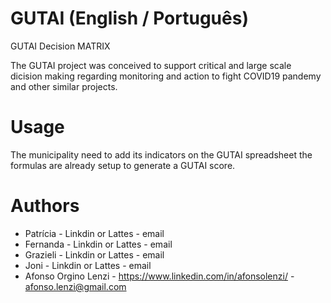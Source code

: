 # GUTAI (English / Português) 
GUTAI Decision MATRIX

The GUTAI project was conceived to support critical and large scale dicision making regarding monitoring and action to fight COVID19 pandemy and other similar projects. 

# Usage

The municipality need to add its indicators on the GUTAI spreadsheet the formulas are already setup to generate a GUTAI score.


# Authors

- Patrícia  - Linkdin or Lattes - email 
- Fernanda - Linkdin or Lattes - email 
- Grazieli - Linkdin or Lattes - email 
- Joni - Linkdin or Lattes - email 
- Afonso Orgino Lenzi - https://www.linkedin.com/in/afonsolenzi/ - afonso.lenzi@gmail.com

